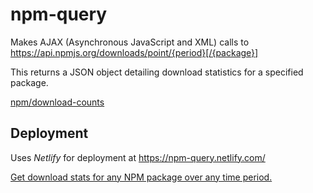 # npm-query
Makes AJAX (Asynchronous JavaScript and XML) calls to https://api.npmjs.org/downloads/point/{period}[/{package}]

This returns a JSON object detailing download statistics for a specified package.

[npm/download-counts](https://github.com/npm/download-counts)

## Deployment
Uses *Netlify* for deployment at https://npm-query.netlify.com/

[Get download stats for any NPM package over any time period.](https://npm-query.netlify.com/)
